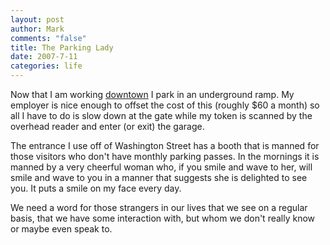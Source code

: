 ```yaml
--- 
layout: post
author: Mark
comments: "false"
title: The Parking Lady
date: 2007-7-11
categories: life
---
```

Now that I am working <a href="http://maps.google.com/maps?f=q&hl=en&geocode=&q=1300+Washington+St,+Kansas+City,+MO+64105+(Argus)&sll=38.884775,-94.714667&sspn=0.011124,0.017381&ie=UTF8&z=16&om=1" title="downtown">downtown</a> I park in an underground ramp.  My employer is nice enough to offset the cost of this (roughly $60 a month) so all I have to do is slow down at the gate while my token is scanned by the overhead reader and enter (or exit) the garage.

The entrance I use off of Washington Street has a booth that is manned for those visitors who don't have monthly parking passes.  In the mornings it is manned by a very cheerful woman who, if you smile and wave to her, will smile and wave to you in a manner that suggests she is delighted to see you.  It puts a smile on my face every day.

We need a word for those strangers in our lives that we see on a regular basis, that we have some interaction with, but whom we don't really know or maybe even speak to.
